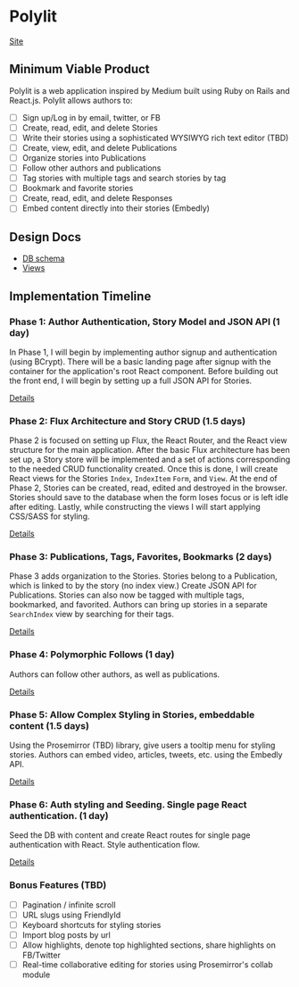 # Polylit

[Site][site]

[site]: http://www.polylit.net

## Minimum Viable Product

Polylit is a web application inspired by Medium built using Ruby on Rails
and React.js. Polylit allows authors to:

- [ ] Sign up/Log in by email, twitter, or FB
- [ ] Create, read, edit, and delete Stories
- [ ] Write their stories using a sophisticated WYSIWYG rich text editor (TBD)
- [ ] Create, view, edit, and delete Publications
- [ ] Organize stories into Publications
- [ ] Follow other authors and publications
- [ ] Tag stories with multiple tags and search stories by tag
- [ ] Bookmark and favorite stories
- [ ] Create, read, edit, and delete Responses
- [ ] Embed content directly into their stories (Embedly)

## Design Docs
* [DB schema][schema]
* [Views][views]

[views]: ./docs/views.md
[schema]: ./docs/schema.md

## Implementation Timeline

### Phase 1: Author Authentication, Story Model and JSON API (1 day)

In Phase 1, I will begin by implementing author signup and authentication (using
BCrypt). There will be a basic landing page after signup with the
container for the application's root React component. Before building out the
front end, I will begin by setting up a full JSON API for Stories.

[Details][phase-one]

### Phase 2: Flux Architecture and Story CRUD (1.5 days)

Phase 2 is focused on setting up Flux, the React Router, and the React view
structure for the main application. After the basic Flux architecture has been
set up, a Story store will be implemented and a set of actions corresponding to
the needed CRUD functionality created. Once this is done, I will create React
views for the Stories `Index`, `IndexItem` `Form`, and `View`. At the end of Phase 2,
Stories can be created, read, edited and destroyed in the browser. Stories should
save to the database when the form loses focus or is left idle after editing.
Lastly, while constructing the views I will start applying CSS/SASS for
styling.

[Details][phase-two]

### Phase 3: Publications, Tags, Favorites, Bookmarks (2 days)

Phase 3 adds organization to the Stories. Stories belong to a Publication, which
is linked to by the story (no index view.) Create JSON API for Publications.
Stories can also now be tagged with multiple tags, bookmarked, and favorited.
Authors can bring up stories in a separate `SearchIndex` view by searching for their tags.

[Details][phase-three]

### Phase 4: Polymorphic Follows (1 day)

Authors can follow other authors, as well as publications.

[Details][phase-four]

### Phase 5: Allow Complex Styling in Stories, embeddable content (1.5 days)

Using the Prosemirror (TBD) library, give users a tooltip menu for styling stories.
Authors can embed video, articles, tweets, etc. using the Embedly API.

[Details][phase-five]

### Phase 6: Auth styling and Seeding. Single page React authentication. (1 day)

Seed the DB with content and create React routes for single page authentication
with React. Style authentication flow.

[Details][phase-six]

### Bonus Features (TBD)
- [ ] Pagination / infinite scroll
- [ ] URL slugs using FriendlyId
- [ ] Keyboard shortcuts for styling stories
- [ ] Import blog posts by url
- [ ] Allow highlights, denote top highlighted sections, share highlights on FB/Twitter
- [ ] Real-time collaborative editing for stories using Prosemirror's collab module

[phase-one]: ./docs/phases/phase1.md
[phase-two]: ./docs/phases/phase2.md
[phase-three]: ./docs/phases/phase3.md
[phase-four]: ./docs/phases/phase4.md
[phase-five]: ./docs/phases/phase5.md
[phase-six]: ./docs/phases/phase6.md
